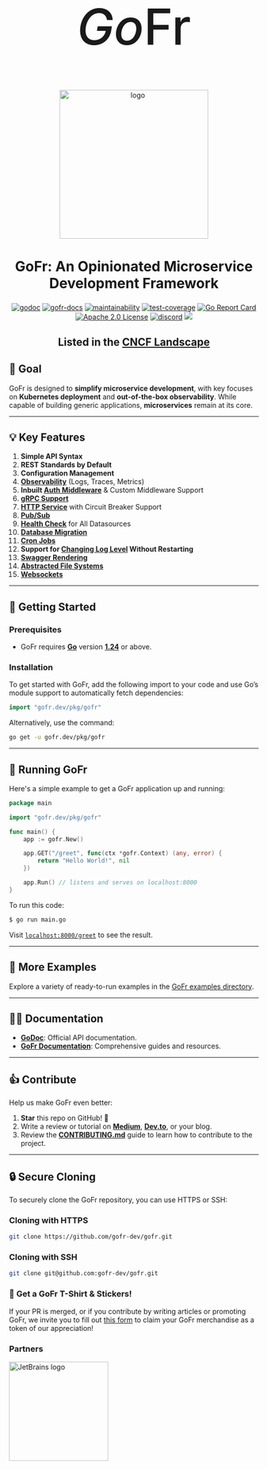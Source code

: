 <div align="center">
<h1 style="font-size: 100px; font-weight: 500;">
    <i>Go</i>Fr
</h1>
<div align="center">
<p>
<img width="300" alt="logo" src="https://github.com/gofr-dev/gofr/assets/44036979/916fe7b1-42fb-4af1-9e0b-4a7a064c243c">
<h2 style="font-size: 28px;"><b>GoFr: An Opinionated Microservice Development Framework</b></h2>
</p>
<a href="https://pkg.go.dev/gofr.dev"><img src="https://img.shields.io/badge/GoDoc-Read%20Documentation-blue?style=for-the-badge" alt="godoc"></a>
<a href="https://gofr.dev/docs"><img src="https://img.shields.io/badge/GoFr-Docs-orange?style=for-the-badge" alt="gofr-docs"></a>
<a href="https://codeclimate.com/github/gofr-dev/gofr/maintainability"><img src="https://img.shields.io/codeclimate/maintainability/gofr-dev/gofr?style=for-the-badge" alt="maintainability"></a>
<a href="https://codeclimate.com/github/gofr-dev/gofr/test_coverage"><img src="https://img.shields.io/codeclimate/coverage/gofr-dev/gofr?style=for-the-badge" alt="test-coverage"></a>
<a href="https://goreportcard.com/report/gofr.dev"><img src="https://goreportcard.com/badge/gofr.dev?style=for-the-badge" alt="Go Report Card"></a>
<a href="https://opensource.org/licenses/Apache-2.0"><img src="https://img.shields.io/badge/License-Apache_2.0-blue?style=for-the-badge" alt="Apache 2.0 License"></a>
<a href="https://discord.gg/wsaSkQTdgq"><img src="https://img.shields.io/badge/discord-join-us?style=for-the-badge&logo=discord&color=7289DA" alt="discord" /></a>
<a href="https://gurubase.io/g/gofr"><img src="https://img.shields.io/badge/Gurubase-Ask%20GoFr%20Guru-006BFF?style=for-the-badge" /></a>
</div>
<h2>Listed in the <a href="https://landscape.cncf.io/?selected=go-fr">CNCF Landscape</a></h2>
</div>

## 🎯 **Goal**
GoFr is designed to **simplify microservice development**, with key focuses on **Kubernetes deployment** and **out-of-the-box observability**. While capable of building generic applications, **microservices** remain at its core.

---

## 💡 **Key Features**

1. **Simple API Syntax**
2. **REST Standards by Default**
3. **Configuration Management**
4. **[Observability](https://gofr.dev/docs/quick-start/observability)** (Logs, Traces, Metrics)
5. **Inbuilt [Auth Middleware](https://gofr.dev/docs/advanced-guide/http-authentication)** & Custom Middleware Support
6. **[gRPC Support](https://gofr.dev/docs/advanced-guide/grpc)**
7. **[HTTP Service](https://gofr.dev/docs/advanced-guide/http-communication)** with Circuit Breaker Support
8. **[Pub/Sub](https://gofr.dev/docs/advanced-guide/using-publisher-subscriber)**
9. **[Health Check](https://gofr.dev/docs/advanced-guide/monitoring-service-health)** for All Datasources
10. **[Database Migration](https://gofr.dev/docs/advanced-guide/handling-data-migrations)**
11. **[Cron Jobs](https://gofr.dev/docs/advanced-guide/using-cron)**
12. **Support for [Changing Log Level](https://gofr.dev/docs/advanced-guide/remote-log-level-change) Without Restarting**
13. **[Swagger Rendering](https://gofr.dev/docs/advanced-guide/swagger-documentation)**
14. **[Abstracted File Systems](https://gofr.dev/docs/advanced-guide/handling-file)**
15. **[Websockets](https://gofr.dev/docs/advanced-guide/websocket)**

---

## 🚀 **Getting Started**

### **Prerequisites**
- GoFr requires **[Go](https://go.dev/)** version **[1.24](https://go.dev/doc/devel/release#go1.24.0)** or above.

### **Installation**
To get started with GoFr, add the following import to your code and use Go’s module support to automatically fetch dependencies:

```go
import "gofr.dev/pkg/gofr"
```

Alternatively, use the command:

```bash
go get -u gofr.dev/pkg/gofr
```

---

## 🏃 **Running GoFr**

Here's a simple example to get a GoFr application up and running:

```go
package main

import "gofr.dev/pkg/gofr"

func main() {
	app := gofr.New()

	app.GET("/greet", func(ctx *gofr.Context) (any, error) {
		return "Hello World!", nil
	})

	app.Run() // listens and serves on localhost:8000
}
```

To run this code:

```bash
$ go run main.go
```

Visit [`localhost:8000/greet`](http://localhost:8000/greet) to see the result.

---

## 📂 **More Examples**

Explore a variety of ready-to-run examples in the [GoFr examples directory](https://github.com/gofr-dev/gofr/tree/development/examples).

---

## 👩‍💻 **Documentation**

- **[GoDoc](https://pkg.go.dev/gofr.dev)**: Official API documentation.
- **[GoFr Documentation](https://gofr.dev/docs)**: Comprehensive guides and resources.

---

## 👍 **Contribute**

Help us make GoFr even better:

1. **Star** this repo on GitHub! 🌟
2. Write a review or tutorial on **[Medium](https://medium.com/)**, **[Dev.to](https://dev.to/)**, or your blog.
3. Review the **[CONTRIBUTING.md](CONTRIBUTING.md)** guide to learn how to contribute to the project.

---

## 🔒 **Secure Cloning**
To securely clone the GoFr repository, you can use HTTPS or SSH:

### Cloning with HTTPS
```bash
git clone https://github.com/gofr-dev/gofr.git
```
### Cloning with SSH
```bash
git clone git@github.com:gofr-dev/gofr.git
```

### 🎁 **Get a GoFr T-Shirt & Stickers!**

If your PR is merged, or if you contribute by writing articles or promoting GoFr, we invite you to fill out [this form](https://forms.gle/R1Yz7ZzY3U5WWTgy5) to claim your GoFr merchandise as a token of our appreciation! 

### Partners

<img src="https://resources.jetbrains.com/storage/products/company/brand/logos/jetbrains.png" alt="JetBrains logo" width="200">